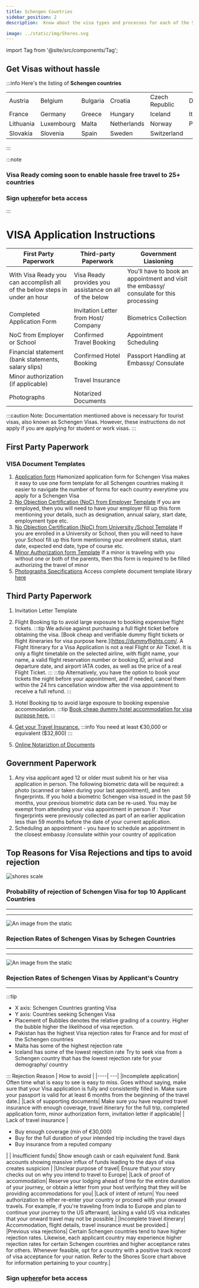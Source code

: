 ```yaml
---
title: Schengen Countries
sidebar_position: 2
description:  Know about the visa types and processes for each of the Schengen Countries.

image: ../static/img/Shores.svg
---
```


import Tag from '@site/src/components/Tag';

## Get Visas without hassle
:::info
Here's the listing of **Schengen countries**

| | | | | | | |
|----| ---| ---|---|---|---|---|
| Austria     | Belgium   |Bulgaria   | Croatia       |Czech Republic   |Denmark    |Estonia    | Finland | 
| France      | Germany   | Greece    | Hungary       |Iceland          |Italy      | Latvia    | Liechtenstein|
| Lithuania   | Luxembourg| Malta     | Netherlands   |Norway           | Poland    | Portugal  | Romania| 
| Slovakia    | Slovenia  | Spain     | Sweden        |Switzerland
:::

:::note
### <Tag color="#3399FF">Visa Ready</Tag> coming soon to enable hassle free travel to 25+ countries
### Sign up<Tag color="#ffff00">[here](https://forms.gle/ZcgejFST9XRTyorJ6)</Tag>for <Tag color="#FF5733">beta access</Tag>
:::

  ##
# VISA Application Instructions
| First Party Paperwork | Third-party Paperwork | Government Liasioning |
|----| ---| ---|
|With <Tag color="#3399FF">Visa Ready</Tag> you can accomplish all of the below steps in under an hour|<Tag color="#3399FF">Visa Ready</Tag> provides you assistance on all of the below|You'll have to book an appointment and visit the embassy/ consulate for this processing|
| Completed Application Form                         | Invitation Letter from Host/ Company      |Biometrics Collection                      |
| NoC from Employer or School                        | Confirmed Travel Booking                  |Appointment Scheduling                     |
| Financial statement (bank statements, salary slips)| Confirmed Hotel Booking                   | Passport Handling at Embassy/ Consulate   |
| Minor authorization (if applicable)                | Travel Insurance                          |                                           |
| Photographs                                        | Notarized Documents                       |                                           |

:::caution
Note: Documentation mentioned above is necessary for tourist visas, also known as Schengen Visas. However, these instructions do not apply if you are applying for student or work visas.
:::


## First Party Paperwork
### VISA Document Templates
1. [Application form](https://drive.google.com/file/d/1121z_atnTck6qZqaY14MbiBZC2wsNJb0/view?usp=drive_link)
Hamonized application form for Schengen Visa makes it easy to use one form template for all Schengen countries making it easier to navigate the number of forms for each country everytime you apply for a Schengen Visa
2. [No Objection Certification (NoC) from Employer Template](https://docs.google.com/document/d/1712T7LsoqOwMQv-s7HEiZPJW8D2EoAmXF3yoeRxW-ek/edit?usp=drive_link)
If you are employed, then you will need to have your employer fill up this form mentioning your details, such as designation, annual salary, start date, employment type etc.
3. [No Objection Certification (NoC) from University /School Template](https://docs.google.com/document/d/1jRnDrRHCBW7l0CcDnjAIfWat4CXaILJ6_YEy9Hu7arM/edit?usp=sharing)
If you are enrolled in a University or School, then you will need to have your School fill up this form mentioning your enrollment status, start date, expected end date, type of course etc.
4. [Minor Authorization form Template](https://docs.google.com/document/d/1lUVQYc6_s_7lSaOcBSgq-pkRF_umuJZK/edit?usp=drive_link&ouid=105787849237823676654&rtpof=true&sd=true)
If a minor is traveling with you without one or both of the parents, then this form is required to be filled authorizing the travel of minor
5. [Photographs Specifications](https://www.government.nl/topics/identification-documents/requirements-for-photos)
Access complete document template library [here](http://localhost:3000/getting-started/Document%20Templates/document_templates)


## Third Party Paperwork
1. Invitation Letter Template
2. Flight Booking tip to avoid large exposure to booking expensive flight tickets. 
:::tip
We advise against purchasing a full flight ticket before obtaining the visa.
 [Book cheap and verifiable dummy flight tickets or flight itineraries for visa purpose here.](https://dummyflights.com/.
 A Flight Itinerary for a Visa Application is not a real Flight or Air Ticket. It is only a flight timetable on the selected airline, with flight name, your name, a valid flight reservation number or booking ID, arrival and departure date, and airport IATA codes, as well as the price of a real Flight Ticket.
:::
:::tip
Alternatively, you have the option to book your tickets the night before your appointment, and if needed, cancel them within the 24 hrs cancellation window after the visa appointment to receive a full refund.
:::

3. Hotel Booking tip to avoid large exposure to booking expensive accommodation. 
:::tip
[Book cheap dummy hotel accommodation for visa purpose here.](https://dummyflights.com/)
:::

4. [Get your Travel Insurance.](https://www.axatravelinsurance.com/destination/schengen?utm_source=google&utm_medium=cpc&utm_campaign=AXA_{campaignName}_{adgroupName}&utm_term=&gad_source=1&gclid=CjwKCAjwtqmwBhBVEiwAL-WAYU6GESd5jAUAWUAOZac7u-zq9Km4UmLHPPhOYqPb3OF9yBkUk_BKwhoCOkYQAvD_BwE) 
:::info
You need at least €30,000 or equivalent ($32,800)
:::
5. [Online Notariztion of Documents](https://www.notarize.com/)


## Government Paperwork
1. Any visa applicant aged 12 or older must submit his or her visa application in person. The following biometric data will be required: a photo (scanned or taken during your last appointment), and ten fingerprints. If you hold a biometric Schengen visa issued in the past 59 months, your previous biometric data can be re-used. 
You may be exempt from attending your visa appointment in person if : Your fingerprints were previously collected as part of an earlier application less than 59 months before the date of your current application.
2. Scheduling an appointment - you have to schedule an appointment in the closest embassy /consulate within your country of application


## Top Reasons for Visa Rejections and tips to avoid rejection

![shores scale](/img/Shores.svg)
### Probability of rejection of Schengen Visa for top 10 Applicant Countries

---
---

![An image from the static](/img/RejRate-ScCou.png)
### Rejection Rates of Schengen Visas by Schegen Countries

---
---

![An image from the static](/img/RejRate-AppCou.png)
### Rejection Rates of Schengen Visas by Applicant's Country


---

:::tip
- X axis: Schengen Countries granting Visa
- Y axis: Countries seeking Schengen Visa
- Placement of Bubbles denotes the relative grading of a country. Higher the bubble higher the likelihood of visa rejection.
- Pakistan has the highest Visa rejection rates for France and for most of the Schengen countries
- Malta has some of the highest rejection rate
- Iceland has some of the lowest rejection rate
Try to seek visa from a Schengen country that has the lowest rejection rate for your demography/ country

:::
 Rejection Reason | How to avoid |
|----| ---|
|Incomplete application| Often time what is easy to see is easy to miss. Goes without saying, make sure that your Visa application is fully and consistently filled in. Make sure your passport is valid for at least 6 months from the beginning of the travel date.|
|Lack of supporting documents| Make sure you have required travel insurance with enough coverage, travel itinerary for the full trip, completed application form, minor authorization form, invitation letter if applicable|
| Lack of travel insurance | <ul><li>Buy enough coverage (min of €30,000)</li><li>Buy for the full duration of your intended trip including the travel days</li><li>Buy insurance from a reputed company</li></ul>|
| Insufficient funds| Show enough cash or cash equivalent fund. Bank accounts showing massive influx of funds leading to the days of visa creates suspicion |
|Unclear purpose of travel| Ensure that your story checks out on why you intend to travel to Europe|
|Lack of proof of accommodation| Reserve your lodging ahead of time for the entire duration of your journey, or obtain a letter from your host verifying that they will be providing accommodations for you|
|Lack of intent of return| You need authorization to either re-enter your country or proceed with your onward travels. For example, if you're traveling from India to Europe and plan to continue your journey to the US afterward, lacking a valid US visa indicates that your onward travel may not be possible.|
|Incomplete travel itinerary| Accommodation, flight details, travel insurance must be provided.|
|Previous visa rejections| Certain Schengen countries tend to have higher rejection rates. Likewise, each applicant country may experience higher rejection rates for certain Schengen countries and higher acceptance rates for others. Whenever feasible, opt for a country with a positive track record of visa acceptance for your nation. Refer to the Shores Score chart above for information pertaining to your country.|



### Sign up<Tag color="#ffff00">[here](https://forms.gle/ZcgejFST9XRTyorJ6)</Tag>for <Tag color="#FF5733">beta access</Tag>